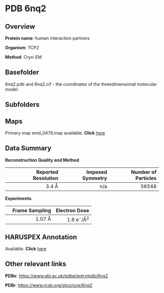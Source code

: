 # PDB 6nq2

## Overview

**Protein name**: human interaction partners

**Organism**: TCP2

**Method**: Cryo-EM

## Basefolder

6nq2.pdb and 6nq2.cif - the coordinates of the threedimensional molecular model

## Subfolders









## Maps

Primary map emd_0479.map available. **Click** [here](http://ftp.wwpdb.org/pub/emdb/structures/EMD-0479/map/) 

## Data Summary
**Reconstruction Quality and Method**

|   | Reported Resolution | Imposed Symmetry | Number of Particles |
|---|-------------:|----------------:|--------------:|
|   |3.4 Å|n/a|56548|

**Experiments**

|   | Frame Sampling | Electron Dose |
|---|-------------:|----------------:|
|   |1.07 Å|1.6 e<sup>-</sup>/Å<sup>2</sup>|

## HARUSPEX Annotation

Available. **Click** [here](https://zenodo.org/record/3820211)

## Other relevant links 
**PDBe**:  https://www.ebi.ac.uk/pdbe/entry/pdb/6nq2
 
**PDBr**: https://www.rcsb.org/structure/6nq2 
